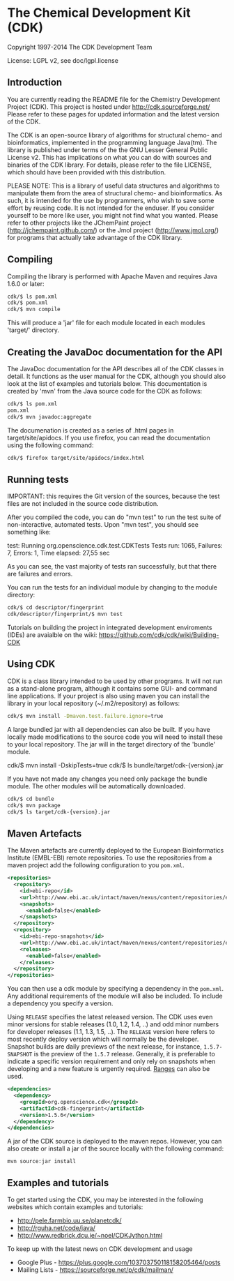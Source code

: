 # The Chemical Development Kit (CDK)
 
Copyright 1997-2014 The CDK Development Team

License: LGPL v2, see doc/lgpl.license

## Introduction

You are currently reading the README file for the Chemistry Development Project (CDK).
This project is hosted under http://cdk.sourceforge.net/
Please refer to these pages for updated information and the latest version of the CDK.

The CDK is an open-source library of algorithms for structural chemo- and bioinformatics, implemented in 
the programming language Java(tm). The library is published under terms of the the 
GNU Lesser General Public License v2. This has implications on what you can do with sources and
binaries of the CDK library. For details, please refer to the file LICENSE, which should have been
provided with this distribution.

PLEASE NOTE: This is a library of useful data structures and algorithms to manipulate them 
from the area of structural chemo- and bioinformatics. As such, it is intended for the use by
programmers, who wish to save some effort by reusing code. It is not intended for the enduser. 
If you consider yourself to be more like user, you might not find what you wanted. 
Please refer to other projects like the JChemPaint project (http://jchempaint.github.com/)
or the Jmol project (http://www.jmol.org/) for programs that actually take advantage of the 
CDK library.

## Compiling

Compiling the library is performed with Apache Maven and requires Java 1.6.0 or later:

```bash
cdk/$ ls pom.xml
cdk/$ pom.xml
cdk/$ mvn compile
```

This will produce a 'jar' file for each module located in each modules 'target/' directory.

## Creating the JavaDoc documentation for the API

The JavaDoc documentation for the API describes all of the CDK classes in detail. It functions as
the user manual for the CDK, although you should also look at the list of examples and tutorials
below. 
This documentation is created by 'mvn' from the Java source code for the CDK as follows:

```bash
cdk/$ ls pom.xml
pom.xml
cdk/$ mvn javadoc:aggregate
```

The documenation is created as a series of .html pages in target/site/apidocs. If you use firefox, you can read
the documentation using the following command:

```bash
cdk/$ firefox target/site/apidocs/index.html
```

## Running tests

IMPORTANT: this requires the Git version of the sources, because the test files are not included in
the source code distribution.

After you compiled the code, you can do "mvn test" to run the test suite of non-interactive, automated
tests.
Upon "mvn test", you should see something like:

test:
Running org.openscience.cdk.test.CDKTests
Tests run: 1065, Failures: 7, Errors: 1, Time elapsed: 27,55 sec

As you can see, the vast majority of tests ran successfully, but that there
are failures and errors. 

You can run the tests for an individual module by changing to the module directory:

```bash
cdk/$ cd descriptor/fingerprint
cdk/descriptor/fingerprint/$ mvn test
```

Tutorials on building the project in integrated development enviroments (IDEs) are avaialble on the wiki:
https://github.com/cdk/cdk/wiki/Building-CDK

## Using CDK

CDK is a class library intended to be used by other programs. It will not run 
as a stand-alone program, although it contains some GUI- and command
line applications. If your project is also using maven you can install the 
library in your local repository (~/.m2/repository) as follows:

```bash
cdk/$ mvn install -Dmaven.test.failure.ignore=true
```

A large bundled jar with all dependencies can also be built. If you have locally
made modifications to the source code you will need to install these to your
local repository. The jar will in the target directory of the 'bundle' module.

cdk/$ mvn install -DskipTests=true
cdk/$ ls bundle/target/cdk-{version}.jar

If you have not made any changes you need only package the bundle module. The other
modules will be automatically downloaded.

```bash
cdk/$ cd bundle
cdk/$ mvn package
cdk/$ ls target/cdk-{version}.jar
```

## Maven Artefacts

The Maven artefacts are currently deployed to the European Bioinformatics Institute (EMBL-EBI) remote repositories. To use the repositories from a maven project add the following configuration to you `pom.xml`.

```xml
<repositories>
  <repository>
    <id>ebi-repo</id>
    <url>http://www.ebi.ac.uk/intact/maven/nexus/content/repositories/ebi-repo/</url>
    <snapshots>
      <enabled>false</enabled>
    </snapshots>
  </repository>
  <repository>
    <id>ebi-repo-snapshots</id>
    <url>http://www.ebi.ac.uk/intact/maven/nexus/content/repositories/ebi-repo-snapshots/</url>
    <releases>
      <enabled>false</enabled>
    </releases>
  </repository>
</repositories>
```

You can then use a cdk module by specifying a dependency in the `pom.xml`. Any additional requirements of the module will also be included. To include a dependency you specify a version.

Using `RELEASE` specifies the latest released version. The CDK uses even minor versions for stable releases (1.0, 1.2, 1.4, ..) and odd minor numbers for developer releases (1.1, 1.3, 1.5, ..). The `RELEASE` version here refers to most recently deploy version which will normally be the developer. Snapshot builds are daily previews of the next release, for instance, `1.5.7-SNAPSHOT` is the preview of the `1.5.7` release. Generally, it is preferable to indicate a specific version requirement and only rely on snapshots when developing and a new feature is urgently required. [Ranges](http://stackoverflow.com/questions/30571/how-do-i-tell-maven-to-use-the-latest-version-of-a-dependency) can also be used.

```xml
<dependencies>
  <dependency>
    <groupId>org.openscience.cdk</groupId>
    <artifactId>cdk-fingerprint</artifactId>
    <version>1.5.6</version>
  </dependency>
</dependencies>
```

A jar of the CDK source is deployed to the maven repos. However, you can also create or install a jar of the source locally with the following command:

```
mvn source:jar install
```

## Examples and tutorials

To get started using the CDK, you may be interested in the following websites which contain
examples and tutorials:

* http://pele.farmbio.uu.se/planetcdk/
* http://rguha.net/code/java/
* http://www.redbrick.dcu.ie/~noel/CDKJython.html

To keep up with the latest news on CDK development and usage

* Google Plus - https://plus.google.com/103703750118158205464/posts
* Mailing Lists - https://sourceforge.net/p/cdk/mailman/
